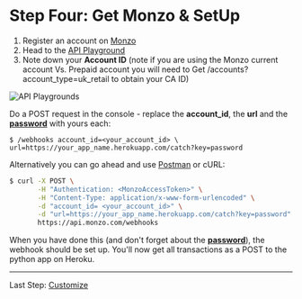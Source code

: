 Step Four: Get Monzo & SetUp
===

1. Register an account on [Monzo](https://monzo.com/)
2. Head to the [API Playground](https://developers.monzo.com/)
3. Note down your **Account ID** (note if you are using the Monzo current account Vs. Prepaid account you will need to Get /accounts?account_type=uk_retail to obtain your CA ID)

![API Playgrounds](https://raw.githubusercontent.com/d-Rickyy-b/Monzo-Meter/master/documentation/images/api_playgrounds.png)

Do a POST request in the console - replace the **account_id**, the **url** and the [**password**]((https://github.com/d-Rickyy-b/Monzo-Meter/blob/master/heroku/web.py#L37)) with yours each:

`$ /webhooks account_id=<your_account_id> \ url=https://your_app_name.herokuapp.com/catch?key=password`

Alternatively you can go ahead and use [Postman](https://www.getpostman.com/) or cURL:

```bash
$ curl -X POST \
       -H "Authentication: <MonzoAccessToken>" \
       -H "Content-Type: application/x-www-form-urlencoded" \
       -d "account_id= <your_account_id>" \
       -d "url=https://your_app_name.herokuapp.com/catch?key=password" \
       https://api.monzo.com/webhooks
```
When you have done this (and don't forget about the [**password**](https://github.com/d-Rickyy-b/Monzo-Meter/blob/master/heroku/web.py#L37)), the webhook should be set up. You'll now get all transactions as a POST to the python app on Heroku.
___
Last Step: [Customize](https://github.com/d-Rickyy-b/Monzo-Meter/tree/master/documentation/5_Customize.md)
